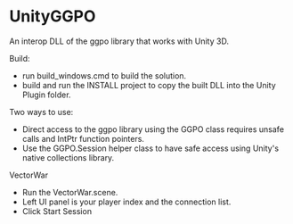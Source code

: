 # UnityGGPO

An interop DLL of the ggpo library that works with Unity 3D. 

Build:
- run build_windows.cmd to build the solution.
- build and run the INSTALL project to copy the built DLL into the Unity Plugin folder.

Two ways to use:
- Direct access to the ggpo library using the GGPO class requires unsafe calls and IntPtr function pointers.
- Use the GGPO.Session helper class to have safe access using Unity's native collections library.

VectorWar
- Run the VectorWar.scene.
- Left UI panel is your player index and the connection list.
- Click Start Session

